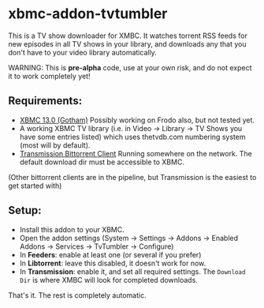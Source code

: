 xbmc-addon-tvtumbler
====================

This is a TV show downloader for XMBC.
It watches torrent RSS feeds for new episodes in all TV shows in your library, and downloads any that you don't have
to your video library automatically.

WARNING: This is **pre-alpha** code, use at your own risk, and do not expect it to work completely yet!

Requirements:
-------------

- [XBMC 13.0 (Gotham)](http://mirrors.xbmc.org/snapshots/) Possibly working on Frodo also, but not tested yet.
- A working XBMC TV library (i.e. in Video -> Library -> TV Shows you have some entries listed) which uses thetvdb.com
numbering system (most will by default).
- [Transmission Bittorrent Client](http://www.transmissionbt.com/) Running somewhere on the network.  The default
download dir must be accessible to XBMC.

(Other bittorrent clients are in the pipeline, but Transmission is the easiest to get started with)

Setup:
-------------

- Install this addon to your XBMC.
- Open the addon settings (System -> Settings -> Addons -> Enabled Addons -> Services -> TvTumbler -> Configure)
- In **Feeders**: enable at least one (or several if you prefer)
- In **Libtorrent**: leave this disabled, it doesn't work for now.
- In **Transmission**: enable it, and set all required settings.  The `Download Dir` is where XMBC will look for completed downloads.

That's it.  The rest is completely automatic.
